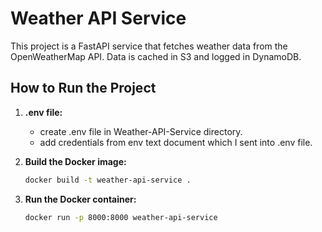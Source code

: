 # Weather API Service

This project is a FastAPI service that fetches weather data from the OpenWeatherMap API. Data is cached in S3 and logged in DynamoDB.

## How to Run the Project

1. **.env file:**
 
   - create .env file in Weather-API-Service directory.
   - add credentials from env text document which I sent into .env file.

2. **Build the Docker image:**

   ```bash
   docker build -t weather-api-service .

   
3. **Run the Docker container:**

    ```bash
   docker run -p 8000:8000 weather-api-service
